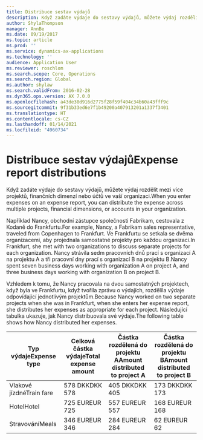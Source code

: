 ```yaml
---
title: Distribuce sestav výdajů
description: Když zadáte výdaje do sestavy výdajů, můžete výdaj rozdělit mezi více projektů, právnických osob nebo účtů ve vaší organizaci.
author: ShylaThompson
manager: AnnBe
ms.date: 09/19/2017
ms.topic: article
ms.prod: ''
ms.service: dynamics-ax-applications
ms.technology: ''
audience: Application User
ms.reviewer: roschlom
ms.search.scope: Core, Operations
ms.search.region: Global
ms.author: shylaw
ms.search.validFrom: 2016-02-28
ms.dyn365.ops.version: AX 7.0.0
ms.openlocfilehash: a43de30d916d2775f28f59f404c34b60a43fff9c
ms.sourcegitcommit: 9f31b33ed6e7f1b49200a407913201a1337f3401
ms.translationtype: HT
ms.contentlocale: cs-CZ
ms.lasthandoff: 01/14/2021
ms.locfileid: "4960734"
---
```

# <a name="expense-report-distributions"></a><span data-ttu-id="9f5d7-103">Distribuce sestav výdajů</span><span class="sxs-lookup"><span data-stu-id="9f5d7-103">Expense report distributions</span></span>

<span data-ttu-id="9f5d7-104">Když zadáte výdaje do sestavy výdajů, můžete výdaj rozdělit mezi více projektů, finančních dimenzí nebo účtů ve vaší organizaci.</span><span class="sxs-lookup"><span data-stu-id="9f5d7-104">When you enter expenses on an expense report, you can distribute the expense across multiple projects, financial dimensions, or accounts in your organization.</span></span>

<span data-ttu-id="9f5d7-105">Například Nancy, obchodní zástupce společnosti Fabrikam, cestovala z Kodaně do Frankfurtu.</span><span class="sxs-lookup"><span data-stu-id="9f5d7-105">For example, Nancy, a Fabrikam sales representative, traveled from Copenhagen to Frankfurt.</span></span> <span data-ttu-id="9f5d7-106">Ve Frankfurtu se setkala se dvěma organizacemi, aby projednala samostatné projekty pro každou organizaci.</span><span class="sxs-lookup"><span data-stu-id="9f5d7-106">In Frankfurt, she met with two organizations to discuss separate projects for each organization.</span></span> <span data-ttu-id="9f5d7-107">Nancy strávila sedm pracovních dnů prací s organizací A na projektu A a tři pracovní dny prací s organizací B na projektu B.</span><span class="sxs-lookup"><span data-stu-id="9f5d7-107">Nancy spent seven business days working with organization A on project A, and three business days working with organization B on project B.</span></span>

<span data-ttu-id="9f5d7-108">Vzhledem k tomu, že Nancy pracovala na dvou samostatných projektech, když byla ve Frankfurtu, když tvořila zprávu o výdajích, rozdělila výdaje odpovídající jednotlivým projektům.</span><span class="sxs-lookup"><span data-stu-id="9f5d7-108">Because Nancy worked on two separate projects when she was in Frankfurt, when she enters her expense report, she distributes her expenses as appropriate for each project.</span></span> <span data-ttu-id="9f5d7-109">Následující tabulka ukazuje, jak Nancy distribuovala své výdaje.</span><span class="sxs-lookup"><span data-stu-id="9f5d7-109">The following table shows how Nancy distributed her expenses.</span></span>


| <span data-ttu-id="9f5d7-110">Typ výdaje</span><span class="sxs-lookup"><span data-stu-id="9f5d7-110">Expense type</span></span> | <span data-ttu-id="9f5d7-111">Celková částka výdaje</span><span class="sxs-lookup"><span data-stu-id="9f5d7-111">Total expense amount</span></span>|<span data-ttu-id="9f5d7-112">Částka rozdělená do projektu A</span><span class="sxs-lookup"><span data-stu-id="9f5d7-112">Amount distributed to project A</span></span>| <span data-ttu-id="9f5d7-113">Částka rozdělená do projektu B</span><span class="sxs-lookup"><span data-stu-id="9f5d7-113">Amount distributed to project B</span></span> |
|--------------|---------------------|-------------------------------|---------------------------------|
|<span data-ttu-id="9f5d7-114">Vlakové jízdné</span><span class="sxs-lookup"><span data-stu-id="9f5d7-114">Train fare</span></span>   |<span data-ttu-id="9f5d7-115">578 DKK</span><span class="sxs-lookup"><span data-stu-id="9f5d7-115">DKK 578</span></span>              |<span data-ttu-id="9f5d7-116">405 DKK</span><span class="sxs-lookup"><span data-stu-id="9f5d7-116">DKK 405</span></span>                        |<span data-ttu-id="9f5d7-117">173 DKK</span><span class="sxs-lookup"><span data-stu-id="9f5d7-117">DKK 173</span></span>                          |
|<span data-ttu-id="9f5d7-118">Hotel</span><span class="sxs-lookup"><span data-stu-id="9f5d7-118">Hotel</span></span>         |<span data-ttu-id="9f5d7-119">725 EUR</span><span class="sxs-lookup"><span data-stu-id="9f5d7-119">EUR 725</span></span>              |<span data-ttu-id="9f5d7-120">557 EUR</span><span class="sxs-lookup"><span data-stu-id="9f5d7-120">EUR 557</span></span>                        |<span data-ttu-id="9f5d7-121">168 EUR</span><span class="sxs-lookup"><span data-stu-id="9f5d7-121">EUR 168</span></span>                          |
|<span data-ttu-id="9f5d7-122">Stravování</span><span class="sxs-lookup"><span data-stu-id="9f5d7-122">Meals</span></span>         |<span data-ttu-id="9f5d7-123">346 EUR</span><span class="sxs-lookup"><span data-stu-id="9f5d7-123">EUR 346</span></span>              |<span data-ttu-id="9f5d7-124">284 EUR</span><span class="sxs-lookup"><span data-stu-id="9f5d7-124">EUR 284</span></span>                        |<span data-ttu-id="9f5d7-125">62 EUR</span><span class="sxs-lookup"><span data-stu-id="9f5d7-125">EUR 62</span></span>                           |

